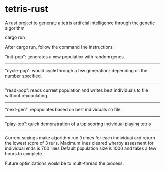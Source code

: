 # tetris-rust

A rust project to generate a tetris artificial intelligence through the genetic
algorithm

cargo run

After cargo run, follow the command line instructions:

"init-pop": generates a new population with random genes.

---

"cycle-pop": would cycle through a few generations depending on the number
specified.

---

"read-pop": reads current population and writes best individuals to file without
repopulating.

---

"next-gen": repopulates based on best individuals on file.

---

"play-top": quick demonstration of a top scoring individual playing tetris

---

Current settings make algorithm run 3 times for each individual and return the
lowest score of 3 runs. Maximum lines cleared wherby assesment for individual
ends is 700 lines Default population size is 1000 and takes a few hours to
complete.

Future optimizations would be to multi-thread the process.
